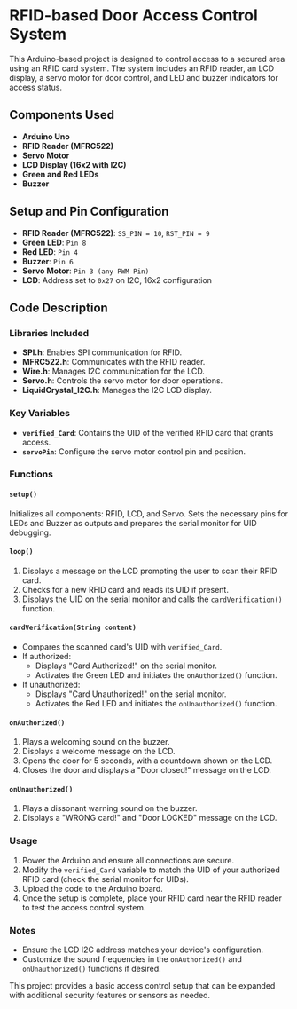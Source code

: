 # RFID-based Door Access Control System

This Arduino-based project is designed to control access to a secured area using an RFID card system. The system includes an RFID reader, an LCD display, a servo motor for door control, and LED and buzzer indicators for access status.

## Components Used
- **Arduino Uno**
- **RFID Reader (MFRC522)**
- **Servo Motor**
- **LCD Display (16x2 with I2C)**
- **Green and Red LEDs**
- **Buzzer**
  
## Setup and Pin Configuration
- **RFID Reader (MFRC522)**: `SS_PIN = 10`, `RST_PIN = 9`
- **Green LED**: `Pin 8`
- **Red LED**: `Pin 4`
- **Buzzer**: `Pin 6`
- **Servo Motor**: `Pin 3 (any PWM Pin)` 
- **LCD**: Address set to `0x27` on I2C, 16x2 configuration

## Code Description

### Libraries Included
- **SPI.h**: Enables SPI communication for RFID.
- **MFRC522.h**: Communicates with the RFID reader.
- **Wire.h**: Manages I2C communication for the LCD.
- **Servo.h**: Controls the servo motor for door operations.
- **LiquidCrystal_I2C.h**: Manages the I2C LCD display.

### Key Variables
- **`verified_Card`**: Contains the UID of the verified RFID card that grants access.
- **`servoPin`**: Configure the servo motor control pin and position.

### Functions

#### `setup()`
Initializes all components: RFID, LCD, and Servo. Sets the necessary pins for LEDs and Buzzer as outputs and prepares the serial monitor for UID debugging.

#### `loop()`
1. Displays a message on the LCD prompting the user to scan their RFID card.
2. Checks for a new RFID card and reads its UID if present.
3. Displays the UID on the serial monitor and calls the `cardVerification()` function.

#### `cardVerification(String content)`
- Compares the scanned card's UID with `verified_Card`.
- If authorized:
  - Displays "Card Authorized!" on the serial monitor.
  - Activates the Green LED and initiates the `onAuthorized()` function.
- If unauthorized:
  - Displays "Card Unauthorized!" on the serial monitor.
  - Activates the Red LED and initiates the `onUnauthorized()` function.

#### `onAuthorized()`
1. Plays a welcoming sound on the buzzer.
2. Displays a welcome message on the LCD.
3. Opens the door for 5 seconds, with a countdown shown on the LCD.
4. Closes the door and displays a "Door closed!" message on the LCD.

#### `onUnauthorized()`
1. Plays a dissonant warning sound on the buzzer.
2. Displays a "WRONG card!" and "Door LOCKED" message on the LCD.

### Usage
1. Power the Arduino and ensure all connections are secure.
2. Modify the `verified_Card` variable to match the UID of your authorized RFID card (check the serial monitor for UIDs).
3. Upload the code to the Arduino board.
4. Once the setup is complete, place your RFID card near the RFID reader to test the access control system.

### Notes
- Ensure the LCD I2C address matches your device's configuration.
- Customize the sound frequencies in the `onAuthorized()` and `onUnauthorized()` functions if desired.

This project provides a basic access control setup that can be expanded with additional security features or sensors as needed.
